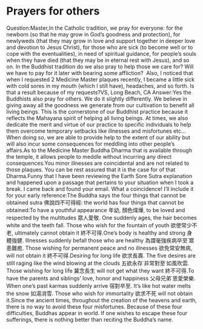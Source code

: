 # Prayers for others

Question:Master,​In the Catholic tradition, we pray for everyone: for the newborn (so that he may grow in God’s goodness and protection), for newlyweds (that they may grow in love and support together in deeper love and devotion to Jesus Christ), for those who are sick (to become well or to cope with the eventualities), in need of spiritual guidance, for people’s souls when they have died (that they may be in eternal rest with Jesus), and so on. In the Buddhist tradition do we also pray to help those we care for? Will we have to pay for it later with bearing some affliction?       Also, I noticed that when I requested 2 Medicine Master plaques recently, I became a little sick with cold sores in my mouth (which I still have), headaches, and so forth. Is that a result because of my requests?​VS, Long Beach, CA  ​Answer:Yes the Buddhists also pray for others. We do it slightly differently. We believe in giving away all the goodness we generate from our cultivation to benefit all living beings. This is the cornerstone of our Buddhist practice because it reflects the Mahayana spirit of helping all living beings. At times, we also dedicate the merit and virtue of our practice to specific individuals to help them overcome temporary setbacks like illnesses and misfortunes etc… When doing so, we are able to provide help to the extent of our ability but will also incur some consequences for meddling into other people’s affairs.As to the Medicine Master Buddha Dharma that is available through the temple, it allows people to meddle without incurring any direct consequences.You minor illnesses are coincidental and are not related to those plaques. You can be rest assured that it is the case for of that Dharma.Funny that I have been reviewing the Earth Sore Sutra explanation and happened upon a passage that pertains to your situation when I took a break. I came back and found your email. What a coincidence! I’ll include it for your early reference:The Buddha says the four things that cannot be obtained sutra 佛說四不可得經: the world has four things that cannot be obtained:To have a youthful appearance 年幼, 顏色煒燁, to be loved and respected by the multitudes 眾人愛敬. One suddenly ages, the hair becomes white and the teeth fall. Those who wish for the fountain of youth 欲使常少不老, ultimately cannot obtain it 終不可得.One’s body is healthy and strong 身體強健. Illnesses suddenly befall those who are healthy 為謂毫強疾病卒至˙眾患難癒. Those wishing for permanent peace and no illnesses 欲免常安無病, will not obtain it 終不可得.Desiring for long life 欲求長壽. The five desires are still raging like the wind blowing at the clouds 五欲永存˙非常對至˙如風吹雲. Those wishing for long life 冀念長生 will not get what they want 終不可得.To have the parents and siblings’ love, honor and happiness 父母兄弟˙恩愛榮樂. When one’s past karmas suddenly arrive 宿對卒至. It’s like hot water melts the snow 如湯消雪. Those who wish for immortality 欲求不死 will not obtain it.Since the ancient times, throughout the creation of the heavens and earth, there is no way to avoid these four misfortunes. Because of these four difficulties, Buddhas appear in world. If one wishes to escape these four sufferings, there is nothing better than reciting the Buddha’s name.